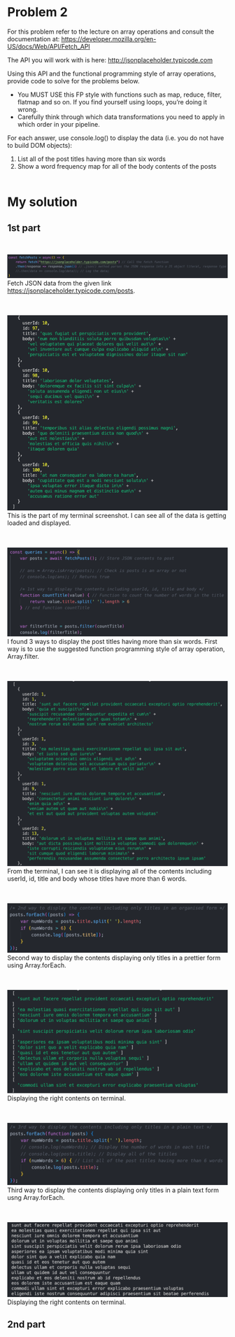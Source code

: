 # Problem 2

For this problem refer to the lecture on array operations and consult the documentation at:
https://developer.mozilla.org/en-US/docs/Web/API/Fetch_API

The API you will work with is here:
http://jsonplaceholder.typicode.com

Using this API and the functional programming style of array operations, provide code to solve for the problems below. 
- You MUST USE this FP style with functions such as map, reduce, filter, flatmap and so on. 
  If you find yourself using loops, you’re doing it wrong. 
- Carefully think through which data transformations you need to apply in which order in your pipeline.

For each answer, use console.log() to display the data (i.e. you do not have to build DOM objects):
1. List all of the post titles having more than six words
2. Show a word frequency map for all of the body contents of the posts
</br></br>

# My solution
## 1st part 
</br>

![Sketch](/images/con.png)  
Fetch JSON data from the given link https://jsonplaceholder.typicode.com/posts.

</br></br>
![Sketch](/images/con1.png)</br>
This is the part of my terminal screenshot. I can see all of the data is getting loaded and displayed.

</br></br>
![Sketch](/images/con2.png) 
I found 3 ways to display the post titles having more than six words.
First way is to use the suggested function programming style of array operation, Array.filter. 

</br></br>
![Sketch](/images/con3.png) 
From the terminal, I can see it is displaying all of the contents including userId, id, title and body whose titles have more than 6 words.

</br></br>
![Sketch](/images/con4.png) 
Second way to display the contents displaying only titles in a prettier form using Array.forEach.

</br></br>
![Sketch](/images/con5.png) 
Displaying the right contents on terminal.


</br></br>
![Sketch](/images/con6.png) 
Third way to display the contents displaying only titles in a plain text form usng Array.forEach. 

</br></br>
![Sketch](/images/con7.png) 
Displaying the right contents on terminal.

## 2nd part 




